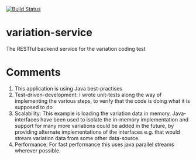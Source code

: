[![Build Status](https://travis-ci.org/realperlon/variation-service.svg?branch=master)](https://travis-ci.org/realperlon/variation-service) 

# variation-service
The RESTful backend service for the variation coding test

# Comments

1) This application is using Java best-practises
2) Test-driven-development: I wrote unit-tests along the way of implementing the various steps, to verify that the code is doing what it is supposed to do
3) Scalability: This example is loading the variation data in memory. Java-interfaces have been used to isolate the in-memory implementation and support for many more variations could be added in the future, by providing alternate implementations of the interfaces e.g. that would stream variation data from some other data-source.
4) Performance: For fast performance this uses java parallel streams wherever possible.


